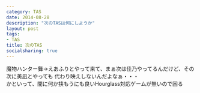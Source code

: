 ```yaml
---
category: TAS
date: 2014-08-28
description: "次のTASは何にしようか"
layout: post
tags:
- TAS
title: 次のTAS
socialsharing: true
---
```


魔物ハンター舞→えあふりとやって来て、まぁ次は佳乃やってるんだけど、その次に美凪とやっても
代わり映えしないんだよなぁ・・・   
かといって、間に何か挟もうにも良いHourglass対応ゲームが無いので困る

